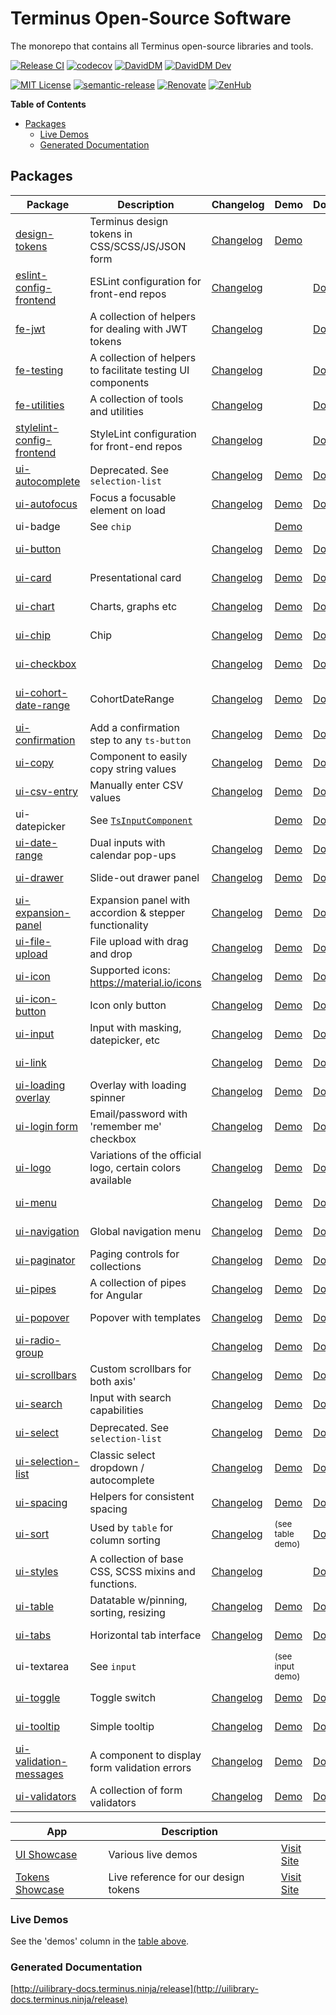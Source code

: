 # Terminus Open-Source Software

The monorepo that contains all Terminus open-source libraries and tools.

[![Release CI][github-badge-release]][github-ci-link] [![codecov][codecov-badge]][codecov-project]
[![DavidDM][david-badge]][david-link] [![DavidDM Dev][david-dev-badge]][david-link]

[![MIT License][license-badge]][license-url] [![semantic-release][semantic-release-badge]][semantic-release]
[![Renovate][renovate-badge]][renovate-link] [![ZenHub][zenhub-image]][zenhub-url]

<!-- START doctoc generated TOC please keep comment here to allow auto update -->
<!-- DON'T EDIT THIS SECTION, INSTEAD RE-RUN doctoc TO UPDATE -->
**Table of Contents**

- [Packages](#packages)
  - [Live Demos](#live-demos)
  - [Generated Documentation](#generated-documentation)

<!-- END doctoc generated TOC please keep comment here to allow auto update -->

## Packages

|                      Package                      |                         Description                         |                 Changelog                  |               Demo               |               Docs               |                 Coverage                 |                           `@latest`                           |                          `@next`                           |
|---------------------------------------------------|-------------------------------------------------------------|--------------------------------------------|----------------------------------|----------------------------------|------------------------------------------|---------------------------------------------------------------|------------------------------------------------------------|
| [design-tokens][src-tokens]                       | Terminus design tokens in CSS/SCSS/JS/JSON form             | [Changelog][changelog-tokens]              | [Demo][demo-tokens]              |                                  |                                          | ![Design Tokens latest][badge-latest-tokens]                  | ![Tokens next][badge-next-tokens]                          |
| [eslint-config-frontend][src-eslint-config]       | ESLint configuration for front-end repos                    | [Changelog][changelog-eslint-config]       |                                  | [Docs][docs-eslint-config]       |                                          | ![ESLint config latest][badge-latest-eslint-config]           | ![ESLint config next][badge-next-eslint-config]            |
| [fe-jwt][src-fe-jwt]                              | A collection of helpers for dealing with JWT tokens         | [Changelog][changelog-fe-jwt]              |                                  | [Docs][docs-fe-jwt]              | ![codecov][cov-badge-fe-jwt]             | ![fe-jwt latest][badge-latest-fe-jwt]                         | ![fe-jwt next][badge-next-fe-jwt]                          |
| [fe-testing][src-fe-testing]                      | A collection of helpers to facilitate testing UI components | [Changelog][changelog-fe-testing]          |                                  | [Docs][docs-fe-testing]          | ![codecov][cov-badge-fe-testing]         | ![fe-testing latest][badge-latest-fe-testing]                 | ![fe-testing next][badge-next-fe-testing]                  |
| [fe-utilities][src-fe-utilities]                  | A collection of tools and utilities                         | [Changelog][changelog-fe-utilities]        |                                  | [Docs][docs-fe-utilities]        | ![codecov][cov-badge-fe-utilities]       | ![fe-utilities latest][badge-latest-fe-utilities]             | ![fe-utilities next][badge-next-fe-utilities]              |
| [stylelint-config-frontend][src-stylelint-config] | StyleLint configuration for front-end repos                 | [Changelog][changelog-stylelint-config]    |                                  | [Docs][docs-stylelint-config]    |                                          | ![StyleLint config latest][badge-latest-stylelint-config]     | ![Stylelint config next][badge-next-stylelint-config]      |
| [ui-autocomplete][src-autocomplete]               | Deprecated. See `selection-list`                            | [Changelog][changelog-autocomplete]        | [Demo][demo-autocomplete]        | [Docs][docs-autocomplete]        | ![codecov][cov-badge-autocomplete]       | ![Autocomplete latest][badge-latest-autocomplete]             | ![Autocomplete next][badge-next-autocomplete]              |
| [ui-autofocus][src-autofocus]                     | Focus a focusable element on load                           | [Changelog][changelog-autofocus]           | [Demo][demo-autofocus]           | [Docs][docs-autofocus]           | ![codecov][cov-badge-autofocus]          | ![autofocus latest][badge-latest-autofocus]                   | ![Autofocus next][badge-next-autofocus]                    |
| ui-badge                                          | See `chip`                                                  |                                            | [Demo][demo-chip]                |                                  |                                          |                                                               |                                                            |
| [ui-button][src-button]                           |                                                             | [Changelog][changelog-button]              | [Demo][demo-button]              | [Docs][docs-button]              | ![codecov][cov-badge-button]             | ![button latest][badge-latest-button]                         | ![Button next][badge-next-button]                          |
| [ui-card][src-card]                               | Presentational card                                         | [Changelog][changelog-card]                | [Demo][demo-card]                | [Docs][docs-card]                | ![codecov][cov-badge-card]               | ![card latest][badge-latest-card]                             | ![Card next][badge-next-card]                              |
| [ui-chart][src-chart]                             | Charts, graphs etc                                          | [Changelog][changelog-chart]               | [Demo][demo-chart]               | [Docs][docs-chart]               | ![codecov][cov-badge-chart]              | ![chart latest][badge-latest-chart]                           | ![Chart next][badge-next-chart]                            |
| [ui-chip][src-chip]                               | Chip                                                        | [Changelog][changelog-chip]                | [Demo][demo-chip]                | [Docs][docs-chip]                | ![codecov][cov-badge-chip]               | ![chip latest][badge-latest-chip]                             | ![Chip next][badge-next-chip]                              |
| [ui-checkbox][src-checkbox]                       |                                                             | [Changelog][changelog-checkbox]            | [Demo][demo-checkbox]            | [Docs][docs-checkbox]            | ![codecov][cov-badge-checkbox]           | ![checkbox latest][badge-latest-checkbox]                     | ![Checkbox next][badge-next-checkbox]                      |
| [ui-cohort-date-range][src-cohort-date-range]     | CohortDateRange                                             | [Changelog][changelog-cohort-date-range]   | [Demo][demo-cohort-date-range]   | [Docs][docs-cohort-date-range]   | ![codecov][cov-badge-cohortDateRange]    | ![cohortDateRange latest][badge-latest-cohortDateRange]       | ![Cohort Date Range next][badge-next-cohortDateRange]      |
| [ui-confirmation][src-confirmation]               | Add a confirmation step to any `ts-button`                  | [Changelog][changelog-confirmation]        | [Demo][demo-confirmation]        | [Docs][docs-confirmation]        | ![codecov][cov-badge-confirmation]       | ![confirmation latest][badge-latest-confirmation]             | ![Confirmation next][badge-next-confirmation]              |
| [ui-copy][src-copy]                               | Component to easily copy string values                      | [Changelog][changelog-copy]                | [Demo][demo-copy]                | [Docs][docs-copy]                | ![codecov][cov-badge-copy]               | ![copy latest][badge-latest-copy]                             | ![Copy next][badge-next-copy]                              |
| [ui-csv-entry][src-csv-entry]                     | Manually enter CSV values                                   | [Changelog][changelog-csv-entry]           | [Demo][demo-csv-entry]           | [Docs][docs-csv-entry]           | ![codecov][cov-badge-csvEntry]           | ![csvEntry latest][badge-latest-csvEntry]                     | ![CSV Entry next][badge-next-csvEntry]                     |
| ui-datepicker                                     | See [`TsInputComponent`][src-input]                         |                                            | [Demo][demo-input]               | [Docs][docs-input]               |                                          |                                                               |                                                            |
| [ui-date-range][src-date-range]                   | Dual inputs with calendar pop-ups                           | [Changelog][changelog-date-range]          | [Demo][demo-date-range]          | [Docs][docs-date-range]          | ![codecov][cov-badge-dateRange]          | ![dateRange latest][badge-latest-dateRange]                   | ![Date Range next][badge-next-dateRange]                   |
| [ui-drawer][src-drawer]                           | Slide-out drawer panel                                      | [Changelog][changelog-drawer]              | [Demo][demo-drawer]              | [Docs][docs-drawer]              | ![codecov][cov-badge-drawer]             | ![drawer latest][badge-latest-drawer]                         | ![Drawer next][badge-next-drawer]                          |
| [ui-expansion-panel][src-expansion-panel]         | Expansion panel with accordion & stepper functionality      | [Changelog][changelog-expansion-panel]     | [Demo][demo-expansion-panel]     | [Docs][docs-expansion-panel]     | ![codecov][cov-badge-expansionPanel]     | ![expansionPanel latest][badge-latest-expansionPanel]         | ![Expansion Panel next][badge-next-expansionPanel]         |
| [ui-file-upload][src-file-upload]                 | File upload with drag and drop                              | [Changelog][changelog-file-upload]         | [Demo][demo-file-upload]         | [Docs][docs-file-upload]         | ![codecov][cov-badge-fileUpload]         | ![fileUpload latest][badge-latest-fileUpload]                 | ![File Upload next][badge-next-fileUpload]                 |
| [ui-icon][src-icon]                               | Supported icons: https://material.io/icons                  | [Changelog][changelog-icon]                | [Demo][demo-icon]                | [Docs][docs-icon]                | ![codecov][cov-badge-icon]               | ![icon latest][badge-latest-icon]                             | ![Icon next][badge-next-icon]                              |
| [ui-icon-button][src-icon-button]                 | Icon only button                                            | [Changelog][changelog-icon-button]         | [Demo][demo-icon-button]         | [Docs][docs-icon-button]         | ![codecov][cov-badge-iconButton]         | ![iconButton latest][badge-latest-iconButton]                 | ![Icon Button next][badge-next-iconButton]                 |
| [ui-input][src-input]                             | Input with masking, datepicker, etc                         | [Changelog][changelog-input]               | [Demo][demo-input]               | [Docs][docs-input]               | ![codecov][cov-badge-input]              | ![input latest][badge-latest-input]                           | ![Input next][badge-next-input]                            |
| [ui-link][src-link]                               |                                                             | [Changelog][changelog-link]                | [Demo][demo-link]                | [Docs][docs-link]                | ![codecov][cov-badge-link]               | ![link latest][badge-latest-link]                             | ![Link next][badge-next-link]                              |
| [ui-loading overlay][src-loading-overlay]         | Overlay with loading spinner                                | [Changelog][changelog-loading-overlay]     | [Demo][demo-loading-overlay]     | [Docs][docs-loading-overlay]     | ![codecov][cov-badge-loadingOverlay]     | ![loadingOverlay latest][badge-latest-loadingOverlay]         | ![Loading Overlay next][badge-next-loadingOverlay]         |
| [ui-login form][src-login-form]                   | Email/password with 'remember me' checkbox                  | [Changelog][changelog-login-form]          | [Demo][demo-log-in-form]         | [Docs][docs-login-form]          | ![codecov][cov-badge-loginForm]          | ![loginForm latest][badge-latest-loginForm]                   | ![Login Form next][badge-next-loginForm]                   |
| [ui-logo][src-logo]                               | Variations of the official logo, certain colors available   | [Changelog][changelog-logo]                | [Demo][demo-logo]                | [Docs][docs-logo]                | ![codecov][cov-badge-logo]               | ![logo latest][badge-latest-logo]                             | ![Logo next][badge-next-logo]                              |
| [ui-menu][src-menu]                               |                                                             | [Changelog][changelog-menu]                | [Demo][demo-menu]                | [Docs][docs-menu]                | ![codecov][cov-badge-menu]               | ![menu latest][badge-latest-menu]                             | ![Menu next][badge-next-menu]                              |
| [ui-navigation][src-navigation]                   | Global navigation menu                                      | [Changelog][changelog-navigation]          | [Demo][demo-navigation]          | [Docs][docs-navigation]          | ![codecov][cov-badge-navigation]         | ![navigation latest][badge-latest-navigation]                 | ![Navigation next][badge-next-navigation]                  |
| [ui-paginator][src-paginator]                     | Paging controls for collections                             | [Changelog][changelog-paginator]           | [Demo][demo-paginator]           | [Docs][docs-paginator]           | ![codecov][cov-badge-paginator]          | ![paginator latest][badge-latest-paginator]                   | ![Paginator next][badge-next-paginator]                    |
| [ui-pipes][src-pipes]                             | A collection of pipes for Angular                           | [Changelog][changelog-pipes]               | [Demo][demo-pipes]               | [Docs][docs-pipes]               | ![codecov][cov-badge-pipes]              | ![pipes latest][badge-latest-pipes]                           | ![Pipes next][badge-next-pipes]                            |
| [ui-popover][src-popover]                         | Popover with templates                                      | [Changelog][changelog-popover]             | [Demo][demo-popover]             | [Docs][docs-popover]             | ![codecov][cov-badge-popover]            | ![popover latest][badge-latest-popover]                       | ![Popover next][badge-next-popover]                        |
| [ui-radio-group][src-radio-group]                 |                                                             | [Changelog][changelog-radio-group]         | [Demo][demo-radio-group]         | [Docs][docs-radio-group]         | ![codecov][cov-badge-radioGroup]         | ![radioGroup latest][badge-latest-radioGroup]                 | ![Radio Group next][badge-next-radioGroup]                 |
| [ui-scrollbars][src-scrollbars]                   | Custom scrollbars for both axis'                            | [Changelog][changelog-scrollbars]          | [Demo][demo-scrollbars]          | [Docs][docs-scrollbars]          | ![codecov][cov-badge-scrollbars]         | ![scrollbars latest][badge-latest-scrollbars]                 | ![Scrollbars next][badge-next-scrollbars]                  |
| [ui-search][src-search]                           | Input with search capabilities                              | [Changelog][changelog-search]              | [Demo][demo-search]              | [Docs][docs-search]              | ![codecov][cov-badge-search]             | ![search latest][badge-latest-search]                         | ![Search next][badge-next-search]                          |
| [ui-select][src-select]                           | Deprecated. See `selection-list`                            | [Changelog][changelog-select]              | [Demo][demo-select]              | [Docs][docs-select]              | ![codecov][cov-badge-select]             | ![select latest][badge-latest-select]                         | ![Select next][badge-next-select]                          |
| [ui-selection-list][src-selection-list]           | Classic select dropdown / autocomplete                      | [Changelog][changelog-selection-list]      | [Demo][demo-selection-list]      | [Docs][docs-selection-list]      | ![codecov][cov-badge-selectionList]      | ![selectionList latest][badge-latest-selectionList]           | ![Selection List next][badge-next-selectionList]           |
| [ui-spacing][src-spacing]                         | Helpers for consistent spacing                              | [Changelog][changelog-spacing]             | [Demo][demo-spacing]             | [Docs][docs-spacing]             | ![codecov][cov-badge-spacing]            | ![spacing latest][badge-latest-spacing]                       | ![Spacing next][badge-next-spacing]                        |
| [ui-sort][src-sort]                               | Used by `table` for column sorting                          | [Changelog][changelog-sort]                | <small>(see table demo)</small>  | [Docs][docs-sort]                | ![codecov][cov-badge-sort]               | ![sort latest][badge-latest-sort]                             | ![Sort next][badge-next-sort]                              |
| [ui-styles][src-styles]                           | A collection of base CSS, SCSS mixins and functions.        | [Changelog][changelog-styles]              |                                  | [Docs][docs-styles]              |                                          | ![styles latest][badge-latest-styles]                         | ![Styles next][badge-next-styles]                          |
| [ui-table][src-table]                             | Datatable w/pinning, sorting, resizing                      | [Changelog][changelog-table]               | [Demo][demo-table]               | [Docs][docs-table]               | ![codecov][cov-badge-table]              | ![table latest][badge-latest-table]                           | ![Table next][badge-next-table]                            |
| [ui-tabs][src-tabs]                               | Horizontal tab interface                                    | [Changelog][changelog-tabs]                | [Demo][demo-tabs]                | [Docs][docs-tabs]                | ![codecov][cov-badge-tabs]               | ![tabs latest][badge-latest-tabs]                             | ![Tabs next][badge-next-tabs]                              |
| ui-textarea                                       | See `input`                                                 |                                            | <small>(see input demo)</small>  |                                  |                                          |                                                               |                                                            |
| [ui-toggle][src-toggle]                           | Toggle switch                                               | [Changelog][changelog-toggle]              | [Demo][demo-toggle]              | [Docs][docs-toggle]              | ![codecov][cov-badge-toggle]             | ![toggle latest][badge-latest-toggle]                         | ![Toggle next][badge-next-toggle]                          |
| [ui-tooltip][src-tooltip]                         | Simple tooltip                                              | [Changelog][changelog-tooltip]             | [Demo][demo-tooltip]             | [Docs][docs-tooltip]             | ![codecov][cov-badge-tooltip]            | ![tooltip latest][badge-latest-tooltip]                       | ![Tooltip next][badge-next-tooltip]                        |
| [ui-validation-messages][src-validation-messages] | A component to display form validation errors               | [Changelog][changelog-validation-messages] | [Demo][demo-validation-messages] | [Docs][docs-validation-messages] | ![codecov][cov-badge-validationMessages] | ![validationMessages latest][badge-latest-validationMessages] | ![Validation Messages next][badge-next-validationMessages] |
| [ui-validators][src-validators]                   | A collection of form validators                             | [Changelog][changelog-validators]          | [Demo][demo-validators]          | [Docs][docs-validators]          | ![codecov][cov-badge-validators]         | ![validators latest][badge-latest-validators]                 | ![Validators next][badge-next-validators]                  |

|                  App                   |             Description              |                                   |
|----------------------------------------|--------------------------------------|-----------------------------------|
| [UI Showcase][src-showcase-ui]         | Various live demos                   | [Visit Site][url-showcase-ui]     |
| [Tokens Showcase][src-showcase-tokens] | Live reference for our design tokens | [Visit Site][url-showcase-tokens] |

### Live Demos

See the 'demos' column in the [table above](#packages).

### Generated Documentation

[http://uilibrary-docs.terminus.ninja/release](http://uilibrary-docs.terminus.ninja/release)


<!-- Links -->
[semantic-release]:       https://github.com/semantic-release/semantic-release
[semantic-release-badge]: https://img.shields.io/badge/%20%20%F0%9F%93%A6%F0%9F%9A%80-semantic--release-e10079.svg
[codecov-project]:        https://codecov.io/gh/GetTerminus/terminus-oss
[codecov-badge]:          https://codecov.io/gh/GetTerminus/terminus-oss/branch/release/graph/badge.svg
[renovate-badge]:         https://img.shields.io/badge/renovate-enabled-brightgreen.svg
[renovate-link]:          https://renovatebot.com
[david-dev-badge]:        https://david-dm.org/GetTerminus/terminus-oss/dev-status.svg
[david-badge]:            https://david-dm.org/GetTerminus/terminus-oss.svg
[david-link]:             https://david-dm.org/GetTerminus/terminus-oss?view=list
[license-url]:            https://github.com/GetTerminus/terminus-ui/blob/release/LICENSE
[license-badge]:          http://img.shields.io/badge/license-MIT-blue.svg
[zenhub-image]:           https://dxssrr2j0sq4w.cloudfront.net/3.2.0/img/external/zenhub-badge.png
[zenhub-url]:             https://github.com/GetTerminus/terminus-oss#zenhub
[github-badge-release]:   https://github.com/GetTerminus/terminus-oss/workflows/Release%20CI/badge.svg
[github-ci-link]:         https://github.com/GetTerminus/terminus-oss/actions?query=workflow%3A%22Release+CI%22
[url-showcase-ui]:        https://getterminus.github.io/ui-demos-release/components
[url-showcase-tokens]:    https://getterminus.github.io/design-tokens/color

<!-- Source Directories -->
[src-tokens]:              https://github.com/GetTerminus/terminus-oss/blob/release/libs/design-tokens/
[src-fe-jwt]:              https://github.com/GetTerminus/terminus-oss/blob/release/libs/fe-jwt/
[src-fe-testing]:          https://github.com/GetTerminus/terminus-oss/blob/release/libs/fe-testing/
[src-fe-utilities]:        https://github.com/GetTerminus/terminus-oss/blob/release/libs/fe-utilities/
[src-eslint-config]:       https://github.com/GetTerminus/terminus-oss/blob/release/libs/eslint-config-frontend/
[src-stylelint-config]:    https://github.com/GetTerminus/terminus-oss/blob/release/libs/stylelint-config-frontend/
[src-autocomplete]:        https://github.com/GetTerminus/terminus-oss/blob/release/libs/ui/autocomplete/
[src-autofocus]:           https://github.com/GetTerminus/terminus-oss/blob/release/libs/ui/autofocus/
[src-button]:              https://github.com/GetTerminus/terminus-oss/blob/release/libs/ui/button/
[src-card]:                https://github.com/GetTerminus/terminus-oss/blob/release/libs/ui/card/
[src-chart]:               https://github.com/GetTerminus/terminus-oss/blob/release/libs/ui/chart/
[src-checkbox]:            https://github.com/GetTerminus/terminus-oss/blob/release/libs/ui/checkbox/
[src-chip]:                https://github.com/GetTerminus/terminus-oss/blob/release/libs/ui/chip/
[src-cohort-date-range]:   https://github.com/GetTerminus/terminus-oss/blob/release/libs/ui/cohort-date-range/
[src-confirmation]:        https://github.com/GetTerminus/terminus-oss/blob/release/libs/ui/confirmation/
[src-copy]:                https://github.com/GetTerminus/terminus-oss/blob/release/libs/ui/copy/
[src-csv-entry]:           https://github.com/GetTerminus/terminus-oss/blob/release/libs/ui/csv-entry/
[src-date-range]:          https://github.com/GetTerminus/terminus-oss/blob/release/libs/ui/date-range/
[src-drawer]:              https://github.com/GetTerminus/terminus-oss/blob/release/libs/ui/drawer/
[src-expansion-panel]:     https://github.com/GetTerminus/terminus-oss/blob/release/libs/ui/expansion-panel/
[src-file-upload]:         https://github.com/GetTerminus/terminus-oss/blob/release/libs/ui/file-upload/
[src-icon-button]:         https://github.com/GetTerminus/terminus-oss/blob/release/libs/ui/icon-button/
[src-icon]:                https://github.com/GetTerminus/terminus-oss/blob/release/libs/ui/icon/
[src-input]:               https://github.com/GetTerminus/terminus-oss/blob/release/libs/ui/input/
[src-link]:                https://github.com/GetTerminus/terminus-oss/blob/release/libs/ui/link/
[src-loading-overlay]:     https://github.com/GetTerminus/terminus-oss/blob/release/libs/ui/loading-overlay/
[src-login-form]:          https://github.com/GetTerminus/terminus-oss/blob/release/libs/ui/login-form/
[src-logo]:                https://github.com/GetTerminus/terminus-oss/blob/release/libs/ui/logo/
[src-menu]:                https://github.com/GetTerminus/terminus-oss/blob/release/libs/ui/menu/
[src-navigation]:          https://github.com/GetTerminus/terminus-oss/blob/release/libs/ui/navigation/
[src-paginator]:           https://github.com/GetTerminus/terminus-oss/blob/release/libs/ui/paginator/
[src-pipes]:               https://github.com/GetTerminus/terminus-oss/blob/release/libs/ui/pipes/
[src-popover]:             https://github.com/Getterminus/terminus-oss/blob/release/libs/ui/popover/
[src-radio-group]:         https://github.com/GetTerminus/terminus-oss/blob/release/libs/ui/radio-group/
[src-scrollbars]:          https://github.com/GetTerminus/terminus-oss/blob/release/libs/ui/scrollbars/
[src-search]:              https://github.com/GetTerminus/terminus-oss/blob/release/libs/ui/search/
[src-select]:              https://github.com/GetTerminus/terminus-oss/blob/release/libs/ui/select/
[src-selection-list]:      https://github.com/GetTerminus/terminus-oss/blob/release/libs/ui/selection-list/
[src-sort]:                https://github.com/GetTerminus/terminus-oss/blob/release/libs/ui/sort/
[src-spacing]:             https://github.com/GetTerminus/terminus-oss/blob/release/libs/ui/spacing/
[src-styles]:              https://github.com/GetTerminus/terminus-oss/blob/release/libs/ui/styles/
[src-table]:               https://github.com/GetTerminus/terminus-oss/blob/release/libs/ui/table/
[src-tabs]:                https://github.com/GetTerminus/terminus-oss/blob/release/libs/ui/tabs/
[src-toggle]:              https://github.com/GetTerminus/terminus-oss/blob/release/libs/ui/toggle/
[src-tooltip]:             https://github.com/GetTerminus/terminus-oss/blob/release/libs/ui/tooltip/
[src-validation-messages]: https://github.com/GetTerminus/terminus-oss/blob/release/libs/ui/validation-messages/
[src-validators]:          https://github.com/GetTerminus/terminus-oss/blob/release/libs/ui/validators/
[src-showcase-ui]:         https://github.com/GetTerminus/terminus-oss/blob/release/apps/showcase-ui/
[src-showcase-tokens]:     https://github.com/GetTerminus/terminus-oss/blob/release/apps/showcase-tokens/

<!-- Changelogs -->
[changelog-tokens]:              https://github.com/GetTerminus/terminus-oss/blob/release/libs/design-tokens/CHANGELOG.md
[changelog-fe-jwt]:              https://github.com/GetTerminus/terminus-oss/blob/release/libs/fe-jwt/CHANGELOG.md
[changelog-fe-testing]:          https://github.com/GetTerminus/terminus-oss/blob/release/libs/fe-testing/CHANGELOG.md
[changelog-fe-utilities]:        https://github.com/GetTerminus/terminus-oss/blob/release/libs/fe-utilities/CHANGELOG.md
[changelog-eslint-config]:       https://github.com/GetTerminus/terminus-oss/blob/release/libs/eslint-config-frontend/CHANGELOG.md
[changelog-stylelint-config]:    https://github.com/GetTerminus/terminus-oss/blob/release/libs/stylelint-config-frontend/CHANGELOG.md
[changelog-autocomplete]:        https://github.com/GetTerminus/terminus-oss/blob/release/libs/ui/autocomplete/CHANGELOG.md
[changelog-autofocus]:           https://github.com/GetTerminus/terminus-oss/blob/release/libs/ui/autofocus/CHANGELOG.md
[changelog-button]:              https://github.com/GetTerminus/terminus-oss/blob/release/libs/ui/button/CHANGELOG.md
[changelog-card]:                https://github.com/GetTerminus/terminus-oss/blob/release/libs/ui/card/CHANGELOG.md
[changelog-chart]:               https://github.com/GetTerminus/terminus-oss/blob/release/libs/ui/chart/CHANGELOG.md
[changelog-checkbox]:            https://github.com/GetTerminus/terminus-oss/blob/release/libs/ui/checkbox/CHANGELOG.md
[changelog-chip]:                https://github.com/GetTerminus/terminus-oss/blob/release/libs/ui/chip/CHANGELOG.md
[changelog-cohort-date-range]:   https://github.com/GetTerminus/terminus-oss/blob/release/libs/ui/cohort-date-range/CHANGELOG.md
[changelog-confirmation]:        https://github.com/GetTerminus/terminus-oss/blob/release/libs/ui/confirmation/CHANGELOG.md
[changelog-copy]:                https://github.com/GetTerminus/terminus-oss/blob/release/libs/ui/copy/CHANGELOG.md
[changelog-csv-entry]:           https://github.com/GetTerminus/terminus-oss/blob/release/libs/ui/csv-entry/CHANGELOG.md
[changelog-date-range]:          https://github.com/GetTerminus/terminus-oss/blob/release/libs/ui/date-range/CHANGELOG.md
[changelog-drawer]:              https://github.com/GetTerminus/terminus-oss/blob/release/libs/ui/drawer/CHANGELOG.md
[changelog-expansion-panel]:     https://github.com/GetTerminus/terminus-oss/blob/release/libs/ui/expansion-panel/CHANGELOG.md
[changelog-file-upload]:         https://github.com/GetTerminus/terminus-oss/blob/release/libs/ui/file-upload/CHANGELOG.md
[changelog-icon-button]:         https://github.com/GetTerminus/terminus-oss/blob/release/libs/ui/icon-button/CHANGELOG.md
[changelog-icon]:                https://github.com/GetTerminus/terminus-oss/blob/release/libs/ui/icon/CHANGELOG.md
[changelog-input]:               https://github.com/GetTerminus/terminus-oss/blob/release/libs/ui/input/CHANGELOG.md
[changelog-link]:                https://github.com/GetTerminus/terminus-oss/blob/release/libs/ui/link/CHANGELOG.md
[changelog-loading-overlay]:     https://github.com/GetTerminus/terminus-oss/blob/release/libs/ui/loading-overlay/CHANGELOG.md
[changelog-login-form]:          https://github.com/GetTerminus/terminus-oss/blob/release/libs/ui/login-form/CHANGELOG.md
[changelog-logo]:                https://github.com/GetTerminus/terminus-oss/blob/release/libs/ui/logo/CHANGELOG.md
[changelog-menu]:                https://github.com/GetTerminus/terminus-oss/blob/release/libs/ui/menu/CHANGELOG.md
[changelog-navigation]:          https://github.com/GetTerminus/terminus-oss/blob/release/libs/ui/navigation/CHANGELOG.md
[changelog-paginator]:           https://github.com/GetTerminus/terminus-oss/blob/release/libs/ui/paginator/CHANGELOG.md
[changelog-pipes]:               https://github.com/GetTerminus/terminus-oss/blob/release/libs/ui/pipes/CHANGELOG.md
[changelog-popover]:             https://github.com/Getterminus/terminus-oss/blob/release/libs/ui/popover/CHANGELOG.md
[changelog-radio-group]:         https://github.com/GetTerminus/terminus-oss/blob/release/libs/ui/radio-group/CHANGELOG.md
[changelog-scrollbars]:          https://github.com/GetTerminus/terminus-oss/blob/release/libs/ui/scrollbars/CHANGELOG.md
[changelog-search]:              https://github.com/GetTerminus/terminus-oss/blob/release/libs/ui/search/CHANGELOG.md
[changelog-select]:              https://github.com/GetTerminus/terminus-oss/blob/release/libs/ui/select/CHANGELOG.md
[changelog-selection-list]:      https://github.com/GetTerminus/terminus-oss/blob/release/libs/ui/selection-list/CHANGELOG.md
[changelog-sort]:                https://github.com/GetTerminus/terminus-oss/blob/release/libs/ui/sort/CHANGELOG.md
[changelog-spacing]:             https://github.com/GetTerminus/terminus-oss/blob/release/libs/ui/spacing/CHANGELOG.md
[changelog-styles]:              https://github.com/GetTerminus/terminus-oss/blob/release/libs/ui/styles/CHANGELOG.md
[changelog-table]:               https://github.com/GetTerminus/terminus-oss/blob/release/libs/ui/table/CHANGELOG.md
[changelog-tabs]:                https://github.com/GetTerminus/terminus-oss/blob/release/libs/ui/tabs/CHANGELOG.md
[changelog-toggle]:              https://github.com/GetTerminus/terminus-oss/blob/release/libs/ui/toggle/CHANGELOG.md
[changelog-tooltip]:             https://github.com/GetTerminus/terminus-oss/blob/release/libs/ui/tooltip/CHANGELOG.md
[changelog-validation-messages]: https://github.com/GetTerminus/terminus-oss/blob/release/libs/ui/validation-messages/CHANGELOG.md
[changelog-validators]:          https://github.com/GetTerminus/terminus-oss/blob/release/libs/ui/validators/CHANGELOG.md

<!-- Legacy source code -->
[legacy-src-tokens]:              https://github.com/GetTerminus/design-tokens
[legacy-src-fe-jwt]:              https://github.com/GetTerminus/ngx-tools/tree/release/ngx-tools/jwt
[legacy-src-fe-testing]:          https://github.com/GetTerminus/ngx-tools/tree/release/ngx-tools/testing
[legacy-src-fe-utilities]:        https://github.com/GetTerminus/ngx-tools
[legacy-src-eslint-config]:       https://github.com/GetTerminus/eslint-config-frontend
[legacy-src-stylelint-config]:    https://github.com/GetTerminus/stylelint-config-frontend
[legacy-src-autocomplete]:        https://github.com/GetTerminus/terminus-ui/blob/release/projects/library/autocomplete/
[legacy-src-autofocus]:           https://github.com/GetTerminus/terminus-ui/blob/release/projects/library/autofocus/
[legacy-src-button]:              https://github.com/GetTerminus/terminus-ui/blob/release/projects/library/button/
[legacy-src-card]:                https://github.com/GetTerminus/terminus-ui/blob/release/projects/library/card/
[legacy-src-chart]:               https://github.com/GetTerminus/terminus-ui/blob/release/projects/library/chart/
[legacy-src-checkbox]:            https://github.com/GetTerminus/terminus-ui/blob/release/projects/library/checkbox/
[legacy-src-chip]:                https://github.com/GetTerminus/terminus-ui/blob/release/projects/library/chip/
[legacy-src-cohort-date-range]:   https://github.com/GetTerminus/terminus-ui/blob/release/projects/library/cohort-date-range/
[legacy-src-confirmation]:        https://github.com/GetTerminus/terminus-ui/blob/release/projects/library/confirmation/
[legacy-src-copy]:                https://github.com/GetTerminus/terminus-ui/blob/release/projects/library/copy/
[legacy-src-csv-entry]:           https://github.com/GetTerminus/terminus-ui/blob/release/projects/library/csv-entry/
[legacy-src-date-range]:          https://github.com/GetTerminus/terminus-ui/blob/release/projects/library/date-range/
[legacy-src-drawer]:              https://github.com/GetTerminus/terminus-ui/blob/release/projects/library/drawer/
[legacy-src-expansion-panel]:     https://github.com/GetTerminus/terminus-ui/blob/release/projects/library/expansion-panel/
[legacy-src-file-upload]:         https://github.com/GetTerminus/terminus-ui/blob/release/projects/library/file-upload/
[legacy-src-icon-button]:         https://github.com/GetTerminus/terminus-ui/blob/release/projects/library/icon-button/
[legacy-src-icon]:                https://github.com/GetTerminus/terminus-ui/blob/release/projects/library/icon/
[legacy-src-input]:               https://github.com/GetTerminus/terminus-ui/blob/release/projects/library/input/
[legacy-src-link]:                https://github.com/GetTerminus/terminus-ui/blob/release/projects/library/link/
[legacy-src-loading-overlay]:     https://github.com/GetTerminus/terminus-ui/blob/release/projects/library/loading-overlay/
[legacy-src-login-form]:          https://github.com/GetTerminus/terminus-ui/blob/release/projects/library/login-form/
[legacy-src-logo]:                https://github.com/GetTerminus/terminus-ui/blob/release/projects/library/logo/
[legacy-src-menu]:                https://github.com/GetTerminus/terminus-ui/blob/release/projects/library/menu/
[legacy-src-navigation]:          https://github.com/GetTerminus/terminus-ui/blob/release/projects/library/navigation/
[legacy-src-paginator]:           https://github.com/GetTerminus/terminus-ui/blob/release/projects/library/paginator/
[legacy-src-pipes]:               https://github.com/GetTerminus/terminus-ui/blob/release/projects/library/pipes/
[legacy-src-popover]:             https://github.com/Getterminus/terminus-ui/blob/release/projects/library/popover/
[legacy-src-radio-group]:         https://github.com/GetTerminus/terminus-ui/blob/release/projects/library/radio-group/
[legacy-src-scrollbars]:          https://github.com/GetTerminus/terminus-ui/blob/release/projects/library/scrollbars/
[legacy-src-search]:              https://github.com/GetTerminus/terminus-ui/blob/release/projects/library/search/
[legacy-src-select]:              https://github.com/GetTerminus/terminus-ui/blob/release/projects/library/select/
[legacy-src-selection-list]:      https://github.com/GetTerminus/terminus-ui/blob/release/projects/library/selection-list/
[legacy-src-sort]:                https://github.com/GetTerminus/terminus-ui/blob/release/projects/library/sort/
[legacy-src-spacing]:             https://github.com/GetTerminus/terminus-ui/blob/release/projects/library/spacing/
[legacy-src-table]:               https://github.com/GetTerminus/terminus-ui/blob/release/projects/library/table/
[legacy-src-tabs]:                https://github.com/GetTerminus/terminus-ui/blob/release/projects/library/tabs/
[legacy-src-toggle]:              https://github.com/GetTerminus/terminus-ui/blob/release/projects/library/toggle/
[legacy-src-tooltip]:             https://github.com/GetTerminus/terminus-ui/blob/release/projects/library/tooltip/
[legacy-src-validation-messages]: https://github.com/GetTerminus/terminus-ui/blob/release/projects/library/validation-messages/
[legacy-src-validators]:          https://github.com/GetTerminus/terminus-ui/blob/release/projects/library/validators/

<!-- Demos -->
[demo-tokens]:              https://getterminus.github.io/design-tokens
[demo-autocomplete]:        https://getterminus.github.io/ui-demos-release/components/autocomplete
[demo-autofocus]:           https://getterminus.github.io/ui-demos-release/components/autofocus
[demo-button]:              https://getterminus.github.io/ui-demos-release/components/button
[demo-card]:                https://getterminus.github.io/ui-demos-release/components/card
[demo-chart]:               https://getterminus.github.io/ui-demos-release/components/chart
[demo-chip]:                https://getterminus.github.io/ui-demos-release/components/chip
[demo-checkbox]:            https://getterminus.github.io/ui-demos-release/components/checkbox
[demo-cohort-date-range]:   https://getterminus.github.io/ui-demos-release/components/cohort-date-range
[demo-confirmation]:        https://getterminus.github.io/ui-demos-release/components/confirmation
[demo-copy]:                https://getterminus.github.io/ui-demos-release/components/copy
[demo-csv-entry]:           https://getterminus.github.io/ui-demos-release/components/csv-entry
[demo-date-range]:          https://getterminus.github.io/ui-demos-release/components/date-range
[demo-drawer]:              https://getterminus.github.io/ui-demos-release/components/drawer
[demo-expansion-panel]:     https://getterminus.github.io/ui-demos-release/components/expansion-panel
[demo-file-upload]:         https://getterminus.github.io/ui-demos-release/components/file-upload
[demo-icon-button]:         https://getterminus.github.io/ui-demos-release/components/icon-button
[demo-icon]:                https://getterminus.github.io/ui-demos-release/components/icon
[demo-input]:               https://getterminus.github.io/ui-demos-release/components/input
[demo-link]:                https://getterminus.github.io/ui-demos-release/components/link
[demo-loading-overlay]:     https://getterminus.github.io/ui-demos-release/components/loading-overlay
[demo-log-in-form]:         https://getterminus.github.io/ui-demos-release/components/log-in-form
[demo-logo]:                https://getterminus.github.io/ui-demos-release/components/logo
[demo-menu]:                https://getterminus.github.io/ui-demos-release/components/menu
[demo-navigation]:          https://getterminus.github.io/ui-demos-release/components/navigation
[demo-paginator]:           https://getterminus.github.io/ui-demos-release/components/paginator
[demo-pipes]:               https://getterminus.github.io/ui-demos-release/components/pipes
[demo-popover]:             https://getterminus.github.io/ui-demos-release/components/popover
[demo-radio-group]:         https://getterminus.github.io/ui-demos-release/components/radio
[demo-scrollbars]:          https://getterminus.github.io/ui-demos-release/components/scrollbars
[demo-search]:              https://getterminus.github.io/ui-demos-release/components/search
[demo-select]:              https://getterminus.github.io/ui-demos-release/components/select
[demo-selection-list]:      https://getterminus.github.io/ui-demos-release/components/selection-list
[demo-spacing-constant]:    https://getterminus.github.io/ui-demos-release/components/spacing-constant
[demo-spacing]:             https://getterminus.github.io/ui-demos-release/components/spacing
[demo-table]:               https://getterminus.github.io/ui-demos-release/components/table
[demo-tabs]:                https://getterminus.github.io/ui-demos-release/components/tabs
[demo-toggle]:              https://getterminus.github.io/ui-demos-release/components/toggle
[demo-tooltip]:             https://getterminus.github.io/ui-demos-release/components/tooltip
[demo-validation-messages]: https://getterminus.github.io/ui-demos-release/components/validation-messages
[demo-validators]:          https://getterminus.github.io/ui-demos-release/components/validation

<!-- TS Primary Docs -->
[docs-fe-jwt]:              https://github.com/GetTerminus/terminus-oss/blob/release/libs/fe-jwt/README.md
[docs-fe-testing]:          https://github.com/GetTerminus/terminus-oss/blob/release/libs/fe-testing/README.md
[docs-fe-utilities]:        https://github.com/GetTerminus/terminus-oss/blob/release/libs/fe-utilities/README.md
[docs-eslint-config]:       https://github.com/GetTerminus/terminus-oss/blob/release/libs/eslint-config-frontend/README.md
[docs-stylelint-config]:    https://github.com/GetTerminus/terminus-oss/blob/release/libs/stylelint-config-frontend/README.md
[docs-autocomplete]:        http://uilibrary-docs.terminus.ninja/release/components/TsAutocompleteComponent.html
[docs-autofocus]:           http://uilibrary-docs.terminus.ninja/release/directives/TsAutofocusDirective.html
[docs-button]:              http://uilibrary-docs.terminus.ninja/release/components/TsButtonComponent.html
[docs-card]:                http://uilibrary-docs.terminus.ninja/release/components/TsCardComponent.html
[docs-chart]:               http://uilibrary-docs.terminus.ninja/release/components/TsChartComponent.html
[docs-checkbox]:            http://uilibrary-docs.terminus.ninja/release/components/TsCheckboxComponent.html
[docs-chip]:                http://uilibrary-docs.terminus.ninja/release/components/TsChipCollectionComponent.html
[docs-cohort-date-range]:   http://uilibrary-docs.terminus.ninja/release/components/TsCohortDateRangeComponent.html
[docs-confirmation]:        http://uilibrary-docs.terminus.ninja/release/directives/TsConfirmationDirective.html
[docs-copy]:                http://uilibrary-docs.terminus.ninja/release/components/TsCopyComponent.html
[docs-csv-entry]:           http://uilibrary-docs.terminus.ninja/release/components/TsCSVEntryComponent.html
[docs-date-range]:          http://uilibrary-docs.terminus.ninja/release/components/TsDateRangeComponent.html
[docs-drawer]:              http://uilibrary-docs/terminus.ninja/release/components/TsDrawerComponent.html
[docs-expansion-panel]:     http://uilibrary-docs.terminus.ninja/release/components/TsExpansionPanelComponent.html
[docs-file-upload]:         http://uilibrary-docs.terminus.ninja/release/components/TsFileUploadComponent.html
[docs-icon-button]:         http://uilibrary-docs.terminus.ninja/release/components/TsIconButtonComponent.html
[docs-icon]:                http://uilibrary-docs.terminus.ninja/release/components/TsIconComponent.html
[docs-input]:               http://uilibrary-docs.terminus.ninja/release/components/TsInputComponent.html
[docs-link]:                http://uilibrary-docs.terminus.ninja/release/components/TsLinkComponent.html
[docs-loading-overlay]:     http://uilibrary-docs.terminus.ninja/release/components/TsLoadingOverlayComponent.html
[docs-login-form]:          http://uilibrary-docs.terminus.ninja/release/components/TsLoginFormComponent.html
[docs-logo]:                http://uilibrary-docs.terminus.ninja/release/components/TsLogoComponent.html
[docs-menu]:                http://uilibrary-docs.terminus.ninja/release/components/TsMenuComponent.html
[docs-navigation]:          http://uilibrary-docs.terminus.ninja/release/components/TsNavigationComponent.html
[docs-paginator]:           http://uilibrary-docs.terminus.ninja/release/components/TsPaginatorComponent.html
[docs-pipes]:               http://uilibrary-docs.terminus.ninja/release/modules/TsPipesModule.html
[docs-popover]:             http://uilibrary-docs.terminus.ninja/release/modules/TsPopoverComponent.html
[docs-radio-group]:         http://uilibrary-docs.terminus.ninja/release/components/TsRadioGroupComponent.html
[docs-scrollbars]:          http://uilibrary-docs.terminus.ninja/release/components/TsScrollbarsComponent.html
[docs-search]:              http://uilibrary-docs.terminus.ninja/release/components/TsSearchComponent.html
[docs-select]:              http://uilibrary-docs.terminus.ninja/release/components/TsSelectComponent.html
[docs-selection-list]:      http://uilibrary-docs.terminus.ninja/release/components/TsSelectionListComponent.html
[docs-sort]:                http://uilibrary-docs.terminus.ninja/release/directives/TsSortDirective.html
[docs-spacing]:             http://uilibrary-docs.terminus.ninja/release/directives/TsVerticalSpacingDirective.html
[docs-styles]:              https://github.com/GetTerminus/terminus-oss/tree/release/libs/ui/styles
[docs-table]:               http://uilibrary-docs.terminus.ninja/release/components/TsTableComponent.html
[docs-tabs]:                http://uilibrary-docs.terminus.ninja/release/components/TsTabCollectionComponent.html
[docs-toggle]:              http://uilibrary-docs.terminus.ninja/release/components/TsToggleComponent.html
[docs-tooltip]:             http://uilibrary-docs.terminus.ninja/release/components/TsTooltipComponent.html
[docs-validation-messages]: http://uilibrary-docs.terminus.ninja/release/injectables/TsValidationMessagesComponent.html
[docs-validators]:          http://uilibrary-docs.terminus.ninja/release/injectables/TsValidatorsService.html

<!-- Coverage Badges -->
[cov-badge-fe-jwt]:             https://codecov.io/gh/GetTerminus/terminus-oss/branch/release/graph/badge.svg?flag=feJwt
[cov-badge-fe-testing]:         https://codecov.io/gh/GetTerminus/terminus-oss/branch/release/graph/badge.svg?flag=feTesting
[cov-badge-fe-utilities]:       https://codecov.io/gh/GetTerminus/terminus-oss/branch/release/graph/badge.svg?flag=feUtilities
[cov-badge-autocomplete]:       https://codecov.io/gh/GetTerminus/terminus-oss/branch/release/graph/badge.svg?flag=autocomplete
[cov-badge-autofocus]:          https://codecov.io/gh/GetTerminus/terminus-oss/branch/release/graph/badge.svg?flag=autofocus
[cov-badge-button]:             https://codecov.io/gh/GetTerminus/terminus-oss/branch/release/graph/badge.svg?flag=button
[cov-badge-card]:               https://codecov.io/gh/GetTerminus/terminus-oss/branch/release/graph/badge.svg?flag=card
[cov-badge-chart]:              https://codecov.io/gh/GetTerminus/terminus-oss/branch/release/graph/badge.svg?flag=chart
[cov-badge-checkbox]:           https://codecov.io/gh/GetTerminus/terminus-oss/branch/release/graph/badge.svg?flag=checkbox
[cov-badge-chip]:               https://codecov.io/gh/GetTerminus/terminus-oss/branch/release/graph/badge.svg?flag=chip
[cov-badge-cohortDateRange]:    https://codecov.io/gh/GetTerminus/terminus-oss/branch/release/graph/badge.svg?flag=cohortDateRange
[cov-badge-confirmation]:       https://codecov.io/gh/GetTerminus/terminus-oss/branch/release/graph/badge.svg?flag=confirmation
[cov-badge-copy]:               https://codecov.io/gh/GetTerminus/terminus-oss/branch/release/graph/badge.svg?flag=copy
[cov-badge-csvEntry]:           https://codecov.io/gh/GetTerminus/terminus-oss/branch/release/graph/badge.svg?flag=csvEntry
[cov-badge-dateRange]:          https://codecov.io/gh/GetTerminus/terminus-oss/branch/release/graph/badge.svg?flag=dateRange
[cov-badge-drawer]:             https://codecov.io/gh/GetTerminus/terminus-oss/branch/release/graph/badge.svg?flag=drawer
[cov-badge-expansionPanel]:     https://codecov.io/gh/GetTerminus/terminus-oss/branch/release/graph/badge.svg?flag=expansionPanel
[cov-badge-fileUpload]:         https://codecov.io/gh/GetTerminus/terminus-oss/branch/release/graph/badge.svg?flag=fileUpload
[cov-badge-iconButton]:         https://codecov.io/gh/GetTerminus/terminus-oss/branch/release/graph/badge.svg?flag=iconButton
[cov-badge-icon]:               https://codecov.io/gh/GetTerminus/terminus-oss/branch/release/graph/badge.svg?flag=icon
[cov-badge-input]:              https://codecov.io/gh/GetTerminus/terminus-oss/branch/release/graph/badge.svg?flag=input
[cov-badge-link]:               https://codecov.io/gh/GetTerminus/terminus-oss/branch/release/graph/badge.svg?flag=link
[cov-badge-loadingOverlay]:     https://codecov.io/gh/GetTerminus/terminus-oss/branch/release/graph/badge.svg?flag=loadingOverlay
[cov-badge-loginForm]:          https://codecov.io/gh/GetTerminus/terminus-oss/branch/release/graph/badge.svg?flag=loginForm
[cov-badge-logo]:               https://codecov.io/gh/GetTerminus/terminus-oss/branch/release/graph/badge.svg?flag=logo
[cov-badge-menu]:               https://codecov.io/gh/GetTerminus/terminus-oss/branch/release/graph/badge.svg?flag=menu
[cov-badge-navigation]:         https://codecov.io/gh/GetTerminus/terminus-oss/branch/release/graph/badge.svg?flag=navigation
[cov-badge-paginator]:          https://codecov.io/gh/GetTerminus/terminus-oss/branch/release/graph/badge.svg?flag=paginator
[cov-badge-pipes]:              https://codecov.io/gh/GetTerminus/terminus-oss/branch/release/graph/badge.svg?flag=pipes
[cov-badge-popover]:            https://codecov.io/gh/GetTerminus/terminus-oss/branch/release/graph/badge.svg?flag=popover
[cov-badge-radioGroup]:         https://codecov.io/gh/GetTerminus/terminus-oss/branch/release/graph/badge.svg?flag=radioGroup
[cov-badge-scrollbars]:         https://codecov.io/gh/GetTerminus/terminus-oss/branch/release/graph/badge.svg?flag=scrollbars
[cov-badge-search]:             https://codecov.io/gh/GetTerminus/terminus-oss/branch/release/graph/badge.svg?flag=search
[cov-badge-select]:             https://codecov.io/gh/GetTerminus/terminus-oss/branch/release/graph/badge.svg?flag=select
[cov-badge-selectionList]:      https://codecov.io/gh/GetTerminus/terminus-oss/branch/release/graph/badge.svg?flag=selectionList
[cov-badge-sort]:               https://codecov.io/gh/GetTerminus/terminus-oss/branch/release/graph/badge.svg?flag=sort
[cov-badge-spacing]:            https://codecov.io/gh/GetTerminus/terminus-oss/branch/release/graph/badge.svg?flag=spacing
[cov-badge-table]:              https://codecov.io/gh/GetTerminus/terminus-oss/branch/release/graph/badge.svg?flag=table
[cov-badge-tabs]:               https://codecov.io/gh/GetTerminus/terminus-oss/branch/release/graph/badge.svg?flag=tabs
[cov-badge-toggle]:             https://codecov.io/gh/GetTerminus/terminus-oss/branch/release/graph/badge.svg?flag=toggle
[cov-badge-tooltip]:            https://codecov.io/gh/GetTerminus/terminus-oss/branch/release/graph/badge.svg?flag=tooltip
[cov-badge-validationMessages]: https://codecov.io/gh/GetTerminus/terminus-oss/branch/release/graph/badge.svg?flag=validationMessages
[cov-badge-validators]:         https://codecov.io/gh/GetTerminus/terminus-oss/branch/release/graph/badge.svg?flag=validators

<!-- Version Badges -->
<!-- @latest -->
[badge-latest-tokens]:             https://img.shields.io/npm/v/@terminus/design-tokens/latest?color=%2345aaf2
[badge-latest-fe-jwt]:             https://img.shields.io/npm/v/@terminus/fe-jwt/latest?color=%2345aaf2
[badge-latest-fe-testing]:         https://img.shields.io/npm/v/@terminus/fe-testing/latest?color=%2345aaf2
[badge-latest-fe-utilities]:       https://img.shields.io/npm/v/@terminus/fe-utilities/latest?color=%2345aaf2
[badge-latest-eslint-config]:      https://img.shields.io/npm/v/@terminus/eslint-config-frontend/latest?color=%2345aaf2
[badge-latest-stylelint-config]:   https://img.shields.io/npm/v/@terminus/stylelint-config-frontend/latest?color=%2345aaf2
[badge-latest-autocomplete]:       https://img.shields.io/npm/v/@terminus/ui-autocomplete/latest?color=%2345aaf2
[badge-latest-autofocus]:          https://img.shields.io/npm/v/@terminus/ui-autofocus/latest?color=%2345aaf2
[badge-latest-button]:             https://img.shields.io/npm/v/@terminus/ui-button/latest?color=%2345aaf2
[badge-latest-card]:               https://img.shields.io/npm/v/@terminus/ui-card/latest?color=%2345aaf2
[badge-latest-chart]:              https://img.shields.io/npm/v/@terminus/ui-chart/latest?color=%2345aaf2
[badge-latest-chip]:               https://img.shields.io/npm/v/@terminus/ui-chip/latest?color=%2345aaf2
[badge-latest-checkbox]:           https://img.shields.io/npm/v/@terminus/ui-checkbox/latest?color=%2345aaf2
[badge-latest-cohortDateRange]:    https://img.shields.io/npm/v/@terminus/ui-cohort-date-range/latest?color=%2345aaf2
[badge-latest-confirmation]:       https://img.shields.io/npm/v/@terminus/ui-confirmation/latest?color=%2345aaf2
[badge-latest-copy]:               https://img.shields.io/npm/v/@terminus/ui-copy/latest?color=%2345aaf2
[badge-latest-csvEntry]:           https://img.shields.io/npm/v/@terminus/ui-csv-entry/latest?color=%2345aaf2
[badge-latest-dateRange]:          https://img.shields.io/npm/v/@terminus/ui-date-range/latest?color=%2345aaf2
[badge-latest-drawer]:             https://img.shields.io/npm/v/@terminus/ui-drawer/latest?color=%2345aaf2
[badge-latest-expansionPanel]:     https://img.shields.io/npm/v/@terminus/ui-expansion-panel/latest?color=%2345aaf2
[badge-latest-fileUpload]:         https://img.shields.io/npm/v/@terminus/ui-file-upload/latest?color=%2345aaf2
[badge-latest-icon]:               https://img.shields.io/npm/v/@terminus/ui-icon/latest?color=%2345aaf2
[badge-latest-iconButton]:         https://img.shields.io/npm/v/@terminus/ui-icon-button/latest?color=%2345aaf2
[badge-latest-input]:              https://img.shields.io/npm/v/@terminus/ui-input/latest?color=%2345aaf2
[badge-latest-link]:               https://img.shields.io/npm/v/@terminus/ui-link/latest?color=%2345aaf2
[badge-latest-loadingOverlay]:     https://img.shields.io/npm/v/@terminus/ui-loading-overlay/latest?color=%2345aaf2
[badge-latest-loginForm]:          https://img.shields.io/npm/v/@terminus/ui-login-form/latest?color=%2345aaf2
[badge-latest-logo]:               https://img.shields.io/npm/v/@terminus/ui-logo/latest?color=%2345aaf2
[badge-latest-menu]:               https://img.shields.io/npm/v/@terminus/ui-menu/latest?color=%2345aaf2
[badge-latest-navigation]:         https://img.shields.io/npm/v/@terminus/ui-navigation/latest?color=%2345aaf2
[badge-latest-paginator]:          https://img.shields.io/npm/v/@terminus/ui-paginator/latest?color=%2345aaf2
[badge-latest-pipes]:              https://img.shields.io/npm/v/@terminus/ui-pipes/latest?color=%2345aaf2
[badge-latest-popover]:            https://img.shields.io/npm/v/@terminus/ui-popover/latest?color=%2345aaf2
[badge-latest-radioGroup]:         https://img.shields.io/npm/v/@terminus/ui-radio-group/latest?color=%2345aaf2
[badge-latest-scrollbars]:         https://img.shields.io/npm/v/@terminus/ui-scrollbars/latest?color=%2345aaf2
[badge-latest-search]:             https://img.shields.io/npm/v/@terminus/ui-search/latest?color=%2345aaf2
[badge-latest-select]:             https://img.shields.io/npm/v/@terminus/ui-select/latest?color=%2345aaf2
[badge-latest-selectionList]:      https://img.shields.io/npm/v/@terminus/ui-selection-list/latest?color=%2345aaf2
[badge-latest-spacing]:            https://img.shields.io/npm/v/@terminus/ui-spacing/latest?color=%2345aaf2
[badge-latest-sort]:               https://img.shields.io/npm/v/@terminus/ui-sort/latest?color=%2345aaf2
[badge-latest-styles]:             https://img.shields.io/npm/v/@terminus/ui-styles/latest?color=%2345aaf2
[badge-latest-table]:              https://img.shields.io/npm/v/@terminus/ui-table/latest?color=%2345aaf2
[badge-latest-tabs]:               https://img.shields.io/npm/v/@terminus/ui-tabs/latest?color=%2345aaf2
[badge-latest-toggle]:             https://img.shields.io/npm/v/@terminus/ui-toggle/latest?color=%2345aaf2
[badge-latest-tooltip]:            https://img.shields.io/npm/v/@terminus/ui-tooltip/latest?color=%2345aaf2
[badge-latest-validationMessages]: https://img.shields.io/npm/v/@terminus/ui-validation-messages/latest?color=%2345aaf2
[badge-latest-validators]:         https://img.shields.io/npm/v/@terminus/ui-validators/latest?color=%2345aaf2
<!-- @next -->
[badge-next-tokens]:             https://img.shields.io/npm/v/@terminus/design-tokens/next?color=%2345aaf2
[badge-next-fe-jwt]:             https://img.shields.io/npm/v/@terminus/fe-jwt/next?color=%2345aaf2
[badge-next-fe-testing]:         https://img.shields.io/npm/v/@terminus/fe-testing/next?color=%2345aaf2
[badge-next-fe-utilities]:       https://img.shields.io/npm/v/@terminus/fe-utilities/next?color=%2345aaf2
[badge-next-eslint-config]:      https://img.shields.io/npm/v/@terminus/eslint-config-frontend/next?color=%2345aaf2
[badge-next-stylelint-config]:   https://img.shields.io/npm/v/@terminus/stylelint-config-frontend/next?color=%2345aaf2
[badge-next-autocomplete]:       https://img.shields.io/npm/v/@terminus/ui-autocomplete/next?color=%2345aaf2
[badge-next-autofocus]:          https://img.shields.io/npm/v/@terminus/ui-autofocus/next?color=%2345aaf2
[badge-next-button]:             https://img.shields.io/npm/v/@terminus/ui-button/next?color=%2345aaf2
[badge-next-card]:               https://img.shields.io/npm/v/@terminus/ui-card/next?color=%2345aaf2
[badge-next-chart]:              https://img.shields.io/npm/v/@terminus/ui-chart/next?color=%2345aaf2
[badge-next-chip]:               https://img.shields.io/npm/v/@terminus/ui-chip/next?color=%2345aaf2
[badge-next-checkbox]:           https://img.shields.io/npm/v/@terminus/ui-checkbox/next?color=%2345aaf2
[badge-next-cohortDateRange]:    https://img.shields.io/npm/v/@terminus/ui-cohort-date-range/next?color=%2345aaf2
[badge-next-confirmation]:       https://img.shields.io/npm/v/@terminus/ui-confirmation/next?color=%2345aaf2
[badge-next-copy]:               https://img.shields.io/npm/v/@terminus/ui-copy/next?color=%2345aaf2
[badge-next-csvEntry]:           https://img.shields.io/npm/v/@terminus/ui-csv-entry/next?color=%2345aaf2
[badge-next-dateRange]:          https://img.shields.io/npm/v/@terminus/ui-date-range/next?color=%2345aaf2
[badge-next-drawer]:             https://img.shields.io/npm/v/@terminus/ui-drawer/next?color=%2345aaf2
[badge-next-expansionPanel]:     https://img.shields.io/npm/v/@terminus/ui-expansion-panel/next?color=%2345aaf2
[badge-next-fileUpload]:         https://img.shields.io/npm/v/@terminus/ui-file-upload/next?color=%2345aaf2
[badge-next-icon]:               https://img.shields.io/npm/v/@terminus/ui-icon/next?color=%2345aaf2
[badge-next-iconButton]:         https://img.shields.io/npm/v/@terminus/ui-icon-button/next?color=%2345aaf2
[badge-next-input]:              https://img.shields.io/npm/v/@terminus/ui-input/next?color=%2345aaf2
[badge-next-link]:               https://img.shields.io/npm/v/@terminus/ui-link/next?color=%2345aaf2
[badge-next-loadingOverlay]:     https://img.shields.io/npm/v/@terminus/ui-loading-overlay/next?color=%2345aaf2
[badge-next-loginForm]:          https://img.shields.io/npm/v/@terminus/ui-login-form/next?color=%2345aaf2
[badge-next-logo]:               https://img.shields.io/npm/v/@terminus/ui-logo/next?color=%2345aaf2
[badge-next-menu]:               https://img.shields.io/npm/v/@terminus/ui-menu/next?color=%2345aaf2
[badge-next-navigation]:         https://img.shields.io/npm/v/@terminus/ui-navigation/next?color=%2345aaf2
[badge-next-paginator]:          https://img.shields.io/npm/v/@terminus/ui-paginator/next?color=%2345aaf2
[badge-next-pipes]:              https://img.shields.io/npm/v/@terminus/ui-pipes/next?color=%2345aaf2
[badge-next-popover]:            https://img.shields.io/npm/v/@terminus/ui-popover/next?color=%2345aaf2
[badge-next-radioGroup]:         https://img.shields.io/npm/v/@terminus/ui-radio-group/next?color=%2345aaf2
[badge-next-scrollbars]:         https://img.shields.io/npm/v/@terminus/ui-scrollbars/next?color=%2345aaf2
[badge-next-search]:             https://img.shields.io/npm/v/@terminus/ui-search/next?color=%2345aaf2
[badge-next-select]:             https://img.shields.io/npm/v/@terminus/ui-select/next?color=%2345aaf2
[badge-next-selectionList]:      https://img.shields.io/npm/v/@terminus/ui-selection-list/next?color=%2345aaf2
[badge-next-spacing]:            https://img.shields.io/npm/v/@terminus/ui-spacing/next?color=%2345aaf2
[badge-next-sort]:               https://img.shields.io/npm/v/@terminus/ui-sort/next?color=%2345aaf2
[badge-next-styles]:             https://img.shields.io/npm/v/@terminus/ui-styles/next?color=%2345aaf2
[badge-next-table]:              https://img.shields.io/npm/v/@terminus/ui-table/next?color=%2345aaf2
[badge-next-tabs]:               https://img.shields.io/npm/v/@terminus/ui-tabs/next?color=%2345aaf2
[badge-next-toggle]:             https://img.shields.io/npm/v/@terminus/ui-toggle/next?color=%2345aaf2
[badge-next-tooltip]:            https://img.shields.io/npm/v/@terminus/ui-tooltip/next?color=%2345aaf2
[badge-next-validationMessages]: https://img.shields.io/npm/v/@terminus/ui-validation-messages/next?color=%2345aaf2
[badge-next-validators]:         https://img.shields.io/npm/v/@terminus/ui-validators/next?color=%2345aaf2
